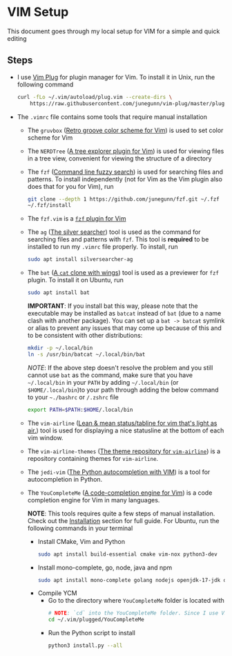 # VIM Setup

This document goes through my local setup for VIM for a simple and quick editing

## Steps
* I use [Vim Plug](https://github.com/junegunn/vim-plug) for plugin manager for
  Vim. To install it in Unix, run the following command

  ```zsh
  curl -fLo ~/.vim/autoload/plug.vim --create-dirs \
      https://raw.githubusercontent.com/junegunn/vim-plug/master/plug.vim
  ```

* The `.vimrc` file contains some tools that require manual installation
  * The `gruvbox` ([Retro groove color scheme for
    Vim](https://github.com/morhetz/gruvbox)) is used to set color scheme for
    Vim

  * The `NERDTree` ([A tree explorer plugin for
    Vim](https://github.com/preservim/nerdtree)) is used for viewing files in a
    tree view, convenient for viewing the structure of a directory

  * The `fzf` ([Command line fuzzy search](https://github.com/junegunn/fzf)) is
    used for searching files and patterns. To install independently (not for Vim
    as the Vim plugin also does that for you for Vim), run

    ```zsh
    git clone --depth 1 https://github.com/junegunn/fzf.git ~/.fzf
    ~/.fzf/install
    ```

  * The `fzf.vim` is a [`fzf` plugin for
    Vim](https://github.com/junegunn/fzf.vim)

  * The `ag` ([The silver
    searcher](https://github.com/ggreer/the_silver_searcher)) tool is used as
    the command for searching files and patterns with `fzf`. This tool is
    __required__ to be installed to run my `.vimrc` file properly. To install,
    run

    ```zsh
    sudo apt install silversearcher-ag
    ```

  * The `bat` ([A `cat` clone with wings](https://github.com/sharkdp/bat)) tool
    is used as a previewer for `fzf` plugin. To install it on Ubuntu, run

    ```zsh
    sudo apt install bat
    ```

    __IMPORTANT__: If you install bat this way, please note that the executable
    may be installed as `batcat` instead of `bat` (due to a name clash with
    another package). You can set up a `bat -> batcat` symlink or alias to
    prevent any issues that may come up because of this and to be consistent
    with other distributions:

    ```zsh
    mkdir -p ~/.local/bin
    ln -s /usr/bin/batcat ~/.local/bin/bat
    ```

    _NOTE_: If the above step doesn't resolve the problem and you still cannot
    use `bat` as the command, make sure that you have `~/.local/bin` in your
    `PATH` by adding `~/.local/bin` (or `$HOME/.local/bin`)to your path through
    adding the below command to your `~./bashrc` or `/.zshrc` file
    ```zsh
    export PATH=$PATH:$HOME/.local/bin
    ```

  * The `vim-airline` ([Lean & mean status/tabline for vim that's light as
    air.](https://github.com/vim-airline/vim-airline)) tool is used for
    displaying a nice statusline at the bottom of each vim window.

  * The `vim-airline-themes` ([The theme repository for
    `vim-airline`](https://github.com/vim-airline/vim-airline-themes)) is a
    repository containing themes for `vim-airline`.

  * The `jedi-vim` ([The Python autocompletion with
    VIM](https://github.com/davidhalter/jedi-vim)) is a tool for autocompletion
    in Python.

  * The `YouCompleteMe` ([A code-completion engine for
    Vim](https://github.com/ycm-core/YouCompleteMe)) is a code completion engine
    for Vim in many languages.

    __NOTE__: This tools requires quite a few steps of manual installation.
    Check out the
    [Installation](https://github.com/ycm-core/YouCompleteMe#installation)
    section for full guide. For Ubuntu, run the following commands in your
    terminal
    * Install CMake, Vim and Python
      ```zsh
      sudo apt install build-essential cmake vim-nox python3-dev
      ```
    * Install mono-complete, go, node, java and npm
      ```zsh
      sudo apt install mono-complete golang nodejs openjdk-17-jdk openjdk-17-jre npm
      ```
    * Compile YCM
      * Go to the directory where `YouCompleteMe` folder is located with
        ```zsh
        # NOTE: `cd` into the YouCompleteMe folder. Since I use Vim-Plug to manage Vim plugins and install the plugins under the `~/.vimrc/plugged` folder. I `cd` into that folder
        cd ~/.vim/plugged/YouCompleteMe
        ```
      * Run the Python script to install
        ```zsh
        python3 install.py --all
        ```

